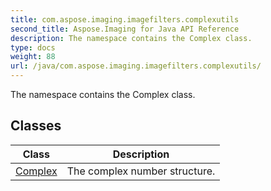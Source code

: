 ```yaml
---
title: com.aspose.imaging.imagefilters.complexutils
second_title: Aspose.Imaging for Java API Reference
description: The namespace contains the Complex class.
type: docs
weight: 88
url: /java/com.aspose.imaging.imagefilters.complexutils/
---
```


The namespace contains the Complex class.


## Classes

| Class | Description |
| --- | --- |
| [Complex](../com.aspose.imaging.imagefilters.complexutils/complex) | The complex number structure. |
